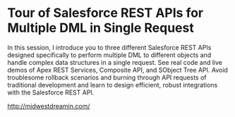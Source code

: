 # Tour of Salesforce REST APIs for Multiple DML in Single Request

In this session, I introduce you to three different Salesforce REST APIs designed specifically
to perform multiple DML to different objects and handle complex data structures in a single request.
See real code and live demos of Apex REST Services, Composite API, and SObject Tree API.
Avoid troublesome rollback scenarios and burning through API requests of traditional development
and learn to design efficient, robust integrations with the Salesforce REST API.

http://midwestdreamin.com/